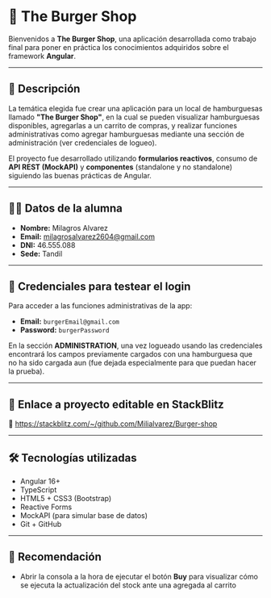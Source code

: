 # 🍔 The Burger Shop

Bienvenidos a **The Burger Shop**, una aplicación desarrollada como trabajo final para poner en práctica los conocimientos adquiridos sobre el framework **Angular**.

---

## 📌 Descripción

La temática elegida fue crear una aplicación para un local de hamburguesas llamado **"The Burger Shop"**, en la cual se pueden visualizar hamburguesas disponibles, agregarlas a un carrito de compras, y realizar funciones administrativas como agregar hamburguesas mediante una sección de administración (ver credenciales de logueo).

El proyecto fue desarrollado utilizando **formularios reactivos**, consumo de **API REST (MockAPI)** y **componentes** (standalone y no standalone) siguiendo las buenas prácticas de Angular.

---

## 👩‍🎓 Datos de la alumna

- **Nombre:** Milagros Alvarez  
- **Email:** milagrosalvarez2604@gmail.com  
- **DNI:** 46.555.088  
- **Sede:** Tandil  

---

## 🔐 Credenciales para testear el login

Para acceder a las funciones administrativas de la app:

- **Email:** `burgerEmail@gmail.com`  
- **Password:** `burgerPassword`

En la sección **ADMINISTRATION**, una vez logueado usando las credenciales encontrará los campos previamente cargados con una hamburguesa que no ha sido cargada aun (fue dejada especialmente para que puedan hacer la prueba).

---

## 🚀 Enlace a proyecto editable en StackBlitz

🔗 https://stackblitz.com/~/github.com/Milialvarez/Burger-shop

---

## 🛠️ Tecnologías utilizadas

- Angular 16+
- TypeScript
- HTML5 + CSS3 (Bootstrap)
- Reactive Forms
- MockAPI (para simular base de datos)
- Git + GitHub

---

## 📣 Recomendación

- Abrir la consola a la hora de ejecutar el botón **Buy** para visualizar cómo se ejecuta la actualización del stock ante una agregada al carrito
